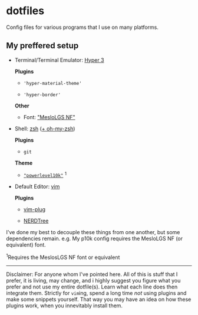 # dotfiles
Config files for various programs that I use on many platforms.

## My preffered setup

- Terminal/Terminal Emulator: [Hyper 3](https://hyper.is/)

    **Plugins**

    - `'hyper-material-theme'`

    - `'hyper-border'`

    **Other**

    - Font: ["MesloLGS NF"](https://github.com/romkatv/powerlevel10k#meslo-nerd-font-patched-for-powerlevel10k)

- Shell: [zsh](http://zsh.sourceforge.net/) ([+ oh-my-zsh](https://github.com/ohmyzsh/ohmyzsh))

    **Plugins**

    - `git`

    **Theme**

    - [`"powerlevel10k"`](https://github.com/romkatv/powerlevel10k) <sup>1</sup>

- Default Editor: [vim](https://www.vim.org/)

    **Plugins**

    - [vim-plug](https://github.com/junegunn/vim-plug)

    - [NERDTree](https://github.com/preservim/nerdtree)

I've done my best to decouple these things from one another, but some dependencies remain. e.g. My p10k config requires the MesloLGS NF (or equivalent) font.

<sup>1</sup>Requires the MeslosLGS NF font or equivalent

---

Disclaimer: For anyone whom I've pointed here. All of this is stuff that I prefer, it is living, may change, and i highly suggest you figure what you prefer and not use my entire dotfile(s). Learn what each line does then integrate them. Strictly for `vim`ing, spend a long time *not* using plugins and make some snippets yourself. That way you may have an idea on how these plugins work, when you innevitably install them.
